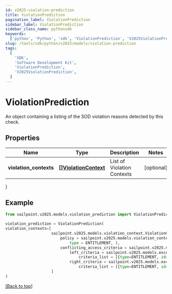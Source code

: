 ```yaml
---
id: v2025-violation-prediction
title: ViolationPrediction
pagination_label: ViolationPrediction
sidebar_label: ViolationPrediction
sidebar_class_name: pythonsdk
keywords:
  ['python', 'Python', 'sdk', 'ViolationPrediction', 'V2025ViolationPrediction']
slug: /tools/sdk/python/v2025/models/violation-prediction
tags:
  [
    'SDK',
    'Software Development Kit',
    'ViolationPrediction',
    'V2025ViolationPrediction',
  ]
---
```


# ViolationPrediction

An object containing a listing of the SOD violation reasons detected by this check.

## Properties

| Name | Type | Description | Notes |
| --- | --- | --- | --- |
| **violation_contexts** | [**[]ViolationContext**](violation-context) | List of Violation Contexts | [optional] |

}

## Example

```python
from sailpoint.v2025.models.violation_prediction import ViolationPrediction

violation_prediction = ViolationPrediction(
violation_contexts=[
                    sailpoint.v2025.models.violation_context.ViolationContext(
                        policy = sailpoint.v2025.models.violation_context_policy.ViolationContext_policy(
                            type = ENTITLEMENT, ),
                        conflicting_access_criteria = sailpoint.v2025.models.exception_access_criteria.ExceptionAccessCriteria(
                            left_criteria = sailpoint.v2025.models.exception_criteria.ExceptionCriteria(
                                criteria_list = [{type=ENTITLEMENT, id=2c9180866166b5b0016167c32ef31a66, existing=true}, {type=ENTITLEMENT, id=2c9180866166b5b0016167c32ef31a67, existing=false}], ),
                            right_criteria = sailpoint.v2025.models.exception_criteria.ExceptionCriteria(
                                criteria_list = [{type=ENTITLEMENT, id=2c9180866166b5b0016167c32ef31a66, existing=true}, {type=ENTITLEMENT, id=2c9180866166b5b0016167c32ef31a67, existing=false}], ), ), )
                    ]
)

```

[[Back to top]](#)
